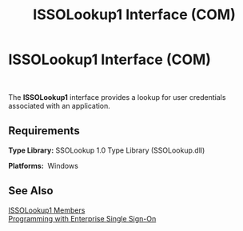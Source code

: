 ﻿---
title: ISSOLookup1 Interface (COM)
TOCTitle: ISSOLookup1 Interface (COM)
ms:assetid: d1bc2bc5-64d9-476e-9471-2f2c2376154f
ms:mtpsurl: https://msdn.microsoft.com/en-us/library/Aa771951(v=BTS.80)
ms:contentKeyID: 51531416
ms.date: 08/30/2017
mtps_version: v=BTS.80
---

# ISSOLookup1 Interface (COM)

 

The **ISSOLookup1** interface provides a lookup for user credentials associated with an application.

## Requirements

**Type Library:** SSOLookup 1.0 Type Library (SSOLookup.dll)

**Platforms:**  Windows

## See Also

[ISSOLookup1 Members](issolookup1-members.md)  
[Programming with Enterprise Single Sign-On](https://msdn.microsoft.com/library/aa704508\(v=bts.80\))

